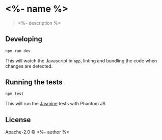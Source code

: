 # <%- name %>

> <%- description %>

## Developing
```bash
npm run dev
```

This will watch the Javascript in `app`, linting and bundling the code when changes are detected.

## Running the tests
```bash
npm test
```

This will run the [Jasmine](https://jasmine.github.io/) tests with Phantom JS

## License
Apache-2.0 © <%- author %>

